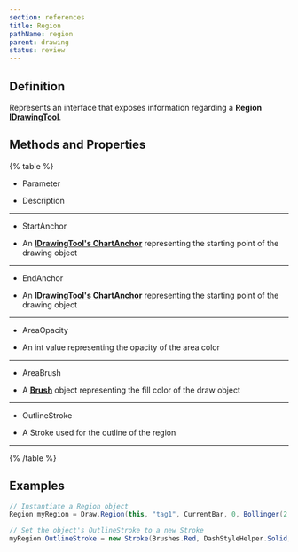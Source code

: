 ```yaml
---
section: references
title: Region
pathName: region
parent: drawing
status: review
---
```


## Definition

Represents an interface that exposes information regarding a **Region** [**IDrawingTool**](idrawingtool).

## Methods and Properties

{% table %}

* Parameter

* Description

---

* StartAnchor

* An [**IDrawingTool's ChartAnchor**](idrawingtool.htm#chartanchor) representing the starting point of the drawing object

---

* EndAnchor

* An [**IDrawingTool's ChartAnchor**](idrawingtool.htm#chartanchor) representing the starting point of the drawing object

---

* AreaOpacity

* An int value representing the opacity of the area color

---

* AreaBrush

* A [**Brush**](http://msdn.microsoft.com/en-us/library/system.windows.media.brush(v=vs.110).aspx) object representing the fill color of the draw object

---

* OutlineStroke

* A Stroke used for the outline of the region

---

{% /table %}

## Examples

```csharp
// Instantiate a Region object
Region myRegion = Draw.Region(this, "tag1", CurrentBar, 0, Bollinger(2, 14).Upper, Bollinger(2, 14).Lower, null, Brushes.Blue, 50); 

// Set the object's OutlineStroke to a new Stroke
myRegion.OutlineStroke = new Stroke(Brushes.Red, DashStyleHelper.Solid, 3);
```

